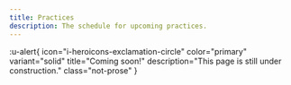 ```yaml
---
title: Practices
description: The schedule for upcoming practices.
---
```


:u-alert{
icon="i-heroicons-exclamation-circle"
color="primary"
variant="solid"
title="Coming soon!"
description="This page is still under construction."
class="not-prose"
}
